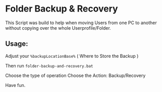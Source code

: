 # Folder Backup & Recovery

This Script was build to help when moving Users from one PC to another
without copying over the whole Userprofile/Folder.

## Usage:
Adjust your `%backupLocationBase%` ( Where to Store the Backup )

Then run `folder-backup-and-recovery.bat`

Choose the type of operation
Choose the Action: Backup/Recovery

Have fun.